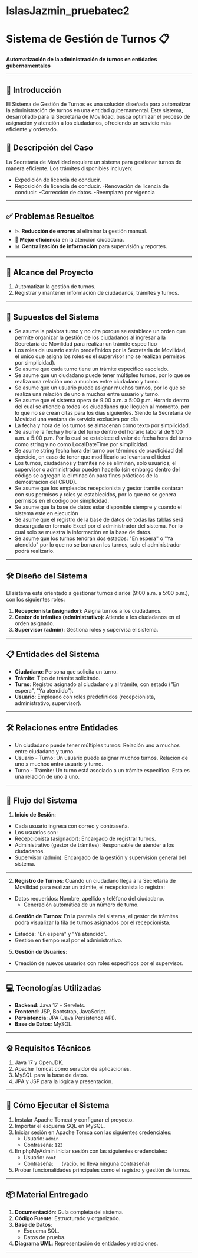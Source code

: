 # IslasJazmin_pruebatec2
# Sistema de Gestión de Turnos 📋
**Automatización de la administración de turnos en entidades gubernamentales**

---
## 🌟 **Introducción**
El Sistema de Gestión de Turnos es una solución diseñada para automatizar la administración de turnos en una entidad gubernamental. Este sistema, desarrollado para la Secretaría de Movilidad, busca optimizar el proceso de asignación y atención a los ciudadanos, ofreciendo un servicio más eficiente y ordenado.

## 📝 **Descripción del Caso**
La Secretaría de Movilidad requiere un sistema para gestionar turnos de manera eficiente. Los trámites disponibles incluyen:
- Expedición de licencia de conducir.
- Reposición de licencia de conducir.
-Renovación de licencia de conducir.
-Corrección de datos.
-Reemplazo por vigencia

---
## ✅ **Problemas Resueltos**
- 📉 **Reducción de errores** al eliminar la gestión manual.
- 🚀 **Mejor eficiencia** en la atención ciudadana.
- 📊 **Centralización de información** para supervisión y reportes.

---
## 🎯 **Alcance del Proyecto**
1. Automatizar la gestión de turnos.
2. Registrar y mantener información de ciudadanos, trámites y turnos.

---
## 📝 **Supuestos del Sistema**
- Se asume la palabra turno y no cita porque se establece un orden que permite organizar la gestión de los ciudadanos al ingresar a la Secretaria de Movilidad para realizar un trámite especifico
- Los roles de usuario están predefinidos por la Secretaria de Movilidad, el unico que asigna los roles es el supervisor (no se realizan permisos por simplicidad). 
- Se asume que cada turno tiene un trámite específico asociado.
- Se asume que un ciudadano puede tener múltiples turnos, por lo que se realiza una relación uno a muchos entre ciudadano y turno.
- Se asume que un usuario puede asignar muchos turnos, por lo que se realiza una relación de uno a muchos entre usuario y turno.
- Se asume que el sistema opera de 9:00 a.m. a 5:00 p.m. Horario dentro del cual se atiende a todos los ciudadanos que lleguen al momento, por lo que no se crean citas para los días siguientes. Siendo la Secretaria de Movidad una ventana de servicio exclusiva por día
- La fecha y hora de los turnos se almacenan como texto por simplicidad.
- Se asume la fecha y hora del turno dentro del horario laboral de 9:00 a.m. a 5:00 p.m. Por lo cual se establece el valor de fecha hora del turno como string y no como LocalDateTime por simplicidad.
- Se asume string fecha hora del turno por términos de practicidad del ejercicio, en caso de tener que modificarlo se levantara el ticket
- Los turnos, ciudadanos y tramites no se eliminan, solo usuarios; el supervisor o administrador pueden hacerlo (sin embargo dentro del código se agregan la eliminación para fines prácticos de la demostración del CRUD). 
- Se asume que los empleados recepcionista y gestor tramite contaran con sus permisos y roles ya establecidos, por lo que no se genera permisos en el código por simplicidad.
- Se asume que la base de datos estar disponible siempre y cuando el sistema este en ejecución
- Se asume que el registro de la base de datos de todas las tablas será descargada en formato Excel por el administrador del sistema. Por lo cual solo se muestra la información en la base de datos.
- Se asume que los turnos tendrán dos estados: "En espera" o "Ya atendido" por lo que no se borraran los turnos, solo el administrador podrá realizarlo.

---
## 🛠️ **Diseño del Sistema**
El sistema está orientado a gestionar turnos diarios (9:00 a.m. a 5:00 p.m.), con los siguientes roles:

1. **Recepcionista (asignador)**: Asigna turnos a los ciudadanos.
2. **Gestor de trámites (administrativo)**: Atiende a los ciudadanos en el orden asignado.
3. **Supervisor (admin)**: Gestiona roles y supervisa el sistema.

---
## 📋 **Entidades del Sistema**
- **Ciudadano**: Persona que solicita un turno.
- **Trámite**: Tipo de trámite solicitado.
- **Turno**: Registro asignado al ciudadano y al trámite, con estado ("En espera", "Ya atendido").
- **Usuario**: Empleado con roles predefinidos (recepcionista, administrativo, supervisor).

---
## 🛠️ **Relaciones entre Entidades**
-	Un ciudadano puede tener múltiples turnos: Relación uno a muchos entre ciudadano y turno.
-	Usuario - Turno: Un usuario puede asignar muchos turnos. Relación de uno a muchos entre usuario y turno.
-	Turno - Trámite: Un turno está asociado a un trámite específico. Esta es una relación de uno a uno.

---
## 🔄 **Flujo del Sistema**
1. **Inicio de Sesión**:
- Cada usuario ingresa con correo y contraseña.
- Los usuarios son:
- Recepcionista (asignador): Encargado de registrar turnos.
- Administrativo (gestor de trámites): Responsable de atender a los ciudadanos.
- Supervisor (admin): Encargado de la gestión y supervisión general del sistema.

---
2. **Registro de Turnos**:
Cuando un ciudadano llega a la Secretaria de Movilidad para realizar un trámite, el recepcionista lo registra:
- Datos requeridos: Nombre, apellido y teléfono del ciudadano.
   - Generación automática de un número de turno.
4. **Gestión de Turnos**:
En la pantalla del sistema, el gestor de trámites podrá visualizar la fila de turnos asignados por el recepcionista.
- Estados: "En espera" y "Ya atendido".
- Gestión en tiempo real por el administrativo.
5. **Gestión de Usuarios**:
- Creación de nuevos usuarios con roles específicos por el supervisor.

---
## 💻 **Tecnologías Utilizadas**
- **Backend**: Java 17 + Servlets.
- **Frontend**: JSP, Bootstrap, JavaScript.
- **Persistencia**: JPA (Java Persistence API).
- **Base de Datos**: MySQL.

---
## ⚙️ **Requisitos Técnicos**
1. Java 17 y OpenJDK.
2. Apache Tomcat como servidor de aplicaciones.
3. MySQL para la base de datos.
4. JPA y JSP para la lógica y presentación.

---
## 🚀 **Cómo Ejecutar el Sistema**
1. Instalar Apache Tomcat y configurar el proyecto.
2. Importar el esquema SQL en MySQL.
3. Iniciar sesión en Apache Tomca con las siguientes credenciales:
   - Usuario: `admin`
   - Contraseña: `123`
4. En phpMyAdmin iniciar sesión con las siguientes credenciales:
   - Usuario: `root`
   - Contraseña: `  ` (vacio, no lleva ninguna contraseña)
6.  Probar funcionalidades principales como el registro y gestión de turnos.
---
## 📦 **Material Entregado**
1. **Documentación**: Guía completa del sistema.
2. **Código Fuente**: Estructurado y organizado.
3. **Base de Datos**: 
   - Esquema SQL.
   - Datos de prueba.
4. **Diagrama UML**: Representación de entidades y relaciones.

---
